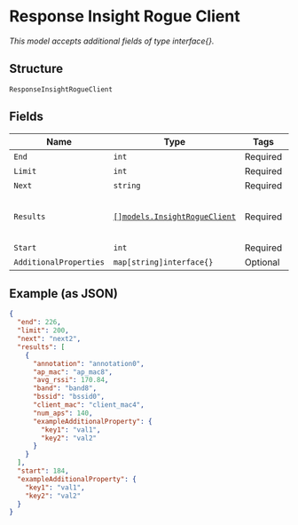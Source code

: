 
# Response Insight Rogue Client

*This model accepts additional fields of type interface{}.*

## Structure

`ResponseInsightRogueClient`

## Fields

| Name | Type | Tags | Description |
|  --- | --- | --- | --- |
| `End` | `int` | Required | - |
| `Limit` | `int` | Required | - |
| `Next` | `string` | Required | - |
| `Results` | [`[]models.InsightRogueClient`](../../doc/models/insight-rogue-client.md) | Required | **Constraints**: *Unique Items Required* |
| `Start` | `int` | Required | - |
| `AdditionalProperties` | `map[string]interface{}` | Optional | - |

## Example (as JSON)

```json
{
  "end": 226,
  "limit": 200,
  "next": "next2",
  "results": [
    {
      "annotation": "annotation0",
      "ap_mac": "ap_mac8",
      "avg_rssi": 170.84,
      "band": "band8",
      "bssid": "bssid0",
      "client_mac": "client_mac4",
      "num_aps": 140,
      "exampleAdditionalProperty": {
        "key1": "val1",
        "key2": "val2"
      }
    }
  ],
  "start": 184,
  "exampleAdditionalProperty": {
    "key1": "val1",
    "key2": "val2"
  }
}
```

